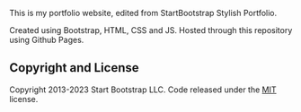 This is my portfolio website, edited from StartBootstrap Stylish Portfolio. 

Created using Bootstrap, HTML, CSS and JS. Hosted through this repository using Github Pages.

## Copyright and License

Copyright 2013-2023 Start Bootstrap LLC. Code released under the [MIT](https://github.com/StartBootstrap/startbootstrap-stylish-portfolio/blob/master/LICENSE) license.

